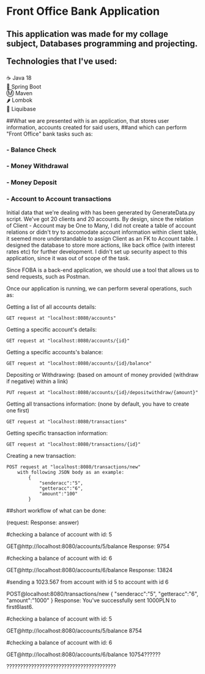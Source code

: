 <h1>Front Office Bank Application</h1>

<h2>This application was made for my collage subject, Databases programming and projecting.

Technologies that I've used:</h2>

☕ Java 18 <br>
🍃 Spring Boot <br>
Ⓜ️ Maven <br>
🌶️ Lombok <br>
🧰 Liquibase <br>

##What we are presented with is an application, that stores user information, accounts created for said users,
##and which can perform "Front Office" bank tasks such as:
###    - Balance Check
###    - Money Withdrawal
###    - Money Deposit
###    - Account to Account transactions

Initial data that we're dealing with has been generated by GenerateData.py script. We've got 20 clients and 20 accounts.
By design, since the relation of Client - Account may be One to Many, I did not create a table of account relations or didn't
try to accomodate account information within client table, it seemed more understandable to assign Client as an FK to Account table.
I designed the database to store more actions, like back office (with interest rates etc) for further development.
I didn't set up security aspect to this application, since it was out of scope of the task.

Since FOBA is a back-end application, we should use a tool that allows us to send requests, such as Postman.

Once our application is running, we can perform several operations, such as:

Getting a list of all accounts details:

    GET request at "localhost:8080/accounts"

Getting a specific account's details:

    GET request at "localhost:8080/accounts/{id}"

Getting a specific accounts's balance:

    GET request at "localhost:8080/accounts/{id}/balance"

Depositing or Withdrawing: (based on amount of money provided (withdraw if negative) within a link)

    PUT request at "localhost:8080/accounts/{id}/depositwithdraw/{amount}"

Getting all transactions information: (none by default, you have to create one first)

    GET request at "localhost:8080/transactions"
    
Getting specific transaction information: 

    GET request at "localhost:8080/transactions/{id}"

Creating a new transaction:

    POST request at "localhost:8080/transactions/new"
        with following JSON body as an example:
            {
                "senderacc":"5", 
                "getteracc":"6",
                "amount":"100"
            }   


##short workflow of what can be done: 

(request:
Response: answer)

#checking a balance of account with id: 5

GET@http://localhost:8080/accounts/5/balance
Response: 9754

#checking a balance of account with id: 6

GET@http://localhost:8080/accounts/6/balance
Response: 13824

#sending a 1023.567 from account with id 5 to account with id 6

POST@localhost:8080/transactions/new
{
    "senderacc":"5",
    "getteracc":"6",
    "amount":"1000"
}
Response: You've successfully sent 1000PLN to first6last6.

#checking a balance of account with id: 5

GET@http://localhost:8080/accounts/5/balance
8754

#checking a balance of account with id: 6

GET@http://localhost:8080/accounts/6/balance
10754??????

????????????????????????????????????????

